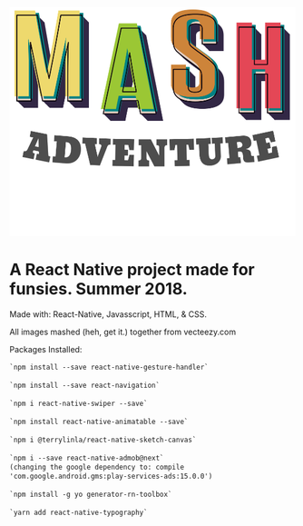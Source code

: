 ![alt text](https://github.com/mpreyes/Mash-Adventure/blob/master/images/MASH.png)

# A React Native project made for funsies. Summer 2018.



Made with: 
React-Native, Javasscript, HTML, & CSS.

All images mashed (heh, get it.) together from vecteezy.com

Packages Installed:

    `npm install --save react-native-gesture-handler`

    `npm install --save react-navigation`

    `npm i react-native-swiper --save`

    `npm install react-native-animatable --save`

    `npm i @terrylinla/react-native-sketch-canvas`

    `npm i --save react-native-admob@next`
    (changing the google dependency to: compile 'com.google.android.gms:play-services-ads:15.0.0')

    `npm install -g yo generator-rn-toolbox`

    `yarn add react-native-typography`



